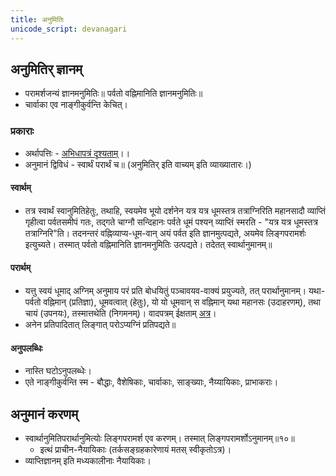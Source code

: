 ```yaml
---
title: अनुमितिः
unicode_script: devanagari
---
```


## अनुमितिर् ज्ञानम्
- परामर्शजन्यं ज्ञानमनुमितिः॥ पर्वतो वह्निमानिति ज्ञानमनुमितिः॥
- चार्वाका एव नाङ्गीकुर्वन्ति केचित्।

### प्रकाराः
- अर्थापत्तिः - [अभिधापत्रं दृश्यताम्](../../sanskrit/vyAkaraNam/shabdabodhaH/arthAMshAH/abhidhA.md)।। 
- अनुमानं द्विविधं - स्वार्थं परार्थं च॥ (अनुमितिर् इति वाच्यम् इति व्याख्यातारः।)

#### स्वार्थम्
- तत्र स्वार्थं स्वानुमितिहेतुः, तथाहि, स्वयमेव भूयो दर्शनेन यत्र यत्र धूमस्तत्र तत्राग्निरिति महानसादौ व्याप्तिं गृहीत्वा पर्वतसमीपं गतः, तद्गते चाग्नौ सन्दिहानः पर्वते धूमं पश्यन् व्याप्तिं स्मरति - "यत्र यत्र धूमस्तत्र तत्राग्निरि"ति। तदनन्तरं वह्निव्याप्य-धूम-वान् अयं पर्वत इति ज्ञानमुत्पद्यते, अयमेव लिङ्गपरामर्शः इत्युच्यते। तस्मात् पर्वतो वह्निमानिति ज्ञानमनुमितिः उत्पद्यते। तदेतत् स्वार्थानुमानम्॥

#### परार्थम्
- यत्तु स्वयं धूमाद् अग्निम् अनुमाय परं प्रति बोधयितुं पञ्चावयव-वाक्यं प्रयुज्यते, तत् परार्थानुमानम्। यथा-
 पर्वतो वह्निमान् (प्रतिज्ञा), धूमवत्वात् (हेतुः), यो यो धूमवान् स वह्निमान् यथा महानसः (उदाहरणम्), तथा चायं (उपनयः), तस्मात्तथेति (निगमनम्)। वादपत्रम् ईक्षताम् [अत्र](../vAdaH/)।
- अनेन प्रतिपादितात् लिङ्गात् परोऽप्यग्निं प्रतिपद्यते॥

#### अनुपलब्धिः
- नास्ति घटोऽनुपलब्धेः।
- एते नाङ्गीकुर्वन्ति स्म - बौद्धाः, वैशेषिकाः, चार्वाकाः, साङ्ख्याः, नैय्यायिकाः, प्राभाकराः।

## अनुमानं करणम्
- स्वार्थानुमितिपरार्थानुमित्योः लिङ्गपरामर्श एव करणम्। तस्मात् लिङ्गपरामर्शोऽनुमानम्॥१०॥
  - इत्थं प्राचीन-नैयायिकाः (तर्कसङ्ग्रहकारेणायं मतस् स्वीकृतोऽत्र)।
- व्याप्तिज्ञानम् इति मध्यकालीनाः नैयायिकाः।
